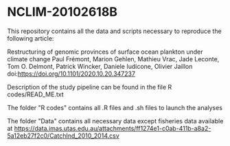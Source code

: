 # NCLIM-20102618B
This repository contains all the data and scripts necessary to reproduce the following article:

Restructuring of genomic provinces of surface ocean plankton under climate change
Paul Frémont, Marion Gehlen, Mathieu Vrac, Jade Leconte, Tom O. Delmont, Patrick Wincker, Daniele Iudicone, Olivier Jaillon
doi:https://doi.org/10.1101/2020.10.20.347237

Description of the study pipeline can be found in the file R codes/READ_ME.txt

The folder "R codes" contains all .R files and .sh files to launch the analyses

The folder "Data" contains all necessary data except fisheries data available at https://data.imas.utas.edu.au/attachments/ff1274e1-c0ab-411b-a8a2-5a12eb27f2c0/CatchInd_2010_2014.csv
